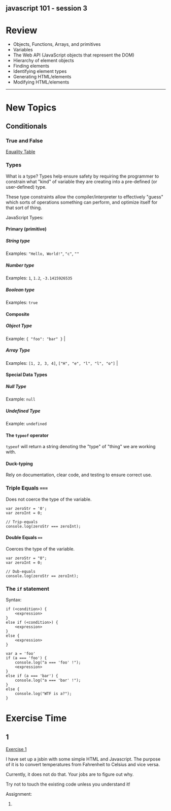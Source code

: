 javascript 101 - session 3
----

# Review

- Objects, Functions, Arrays, and primitives
- Variables
- The Web API (JavaScript objects that represent the DOM)
- Hierarchy of element objects
- Finding elements
- Identifying element types
- Generating HTML/elements
- Modifying HTML/elements

---

# New Topics

## Conditionals

### True and False

[Equality Table](http://dorey.github.io/JavaScript-Equality-Table/)

### Types

What is a type?
Types help ensure safety by requiring the programmer to constrain what "kind"
of variable they are creating into a pre-defined (or user-defined) type.

These type constraints allow the compiler/interpreter to effectively "guess"
which sorts of operations something can perform, and optimize itself for
that sort of thing.

JavaScript Types:

#### Primary (primitive)

##### String type

Examples: `"Hello, World!"`, `"c"`, `""`

##### Number type

Examples: `1`, `1.2`, `-3.1415926535`

##### Boolean type

Examples: `true`

#### Composite

##### Object Type

Example: `{ "foo": "bar" }` |

##### Array Type

Examples: `[1, 2, 3, 4]`, `["H", "e", "l", "l", "o"]` |

#### Special Data Types

##### Null Type

Example: `null`

##### Undefined Type

Example: `undefined`

#### The `typeof` operator

`typeof` will return a string denoting the "type" of "thing" we are working
with.

#### Duck-typing

Rely on documentation, clear code, and testing to ensure correct use.

### Triple Equals `===`

Does not coerce the type of the variable.

```
var zeroStr = '0';
var zeroInt = 0;

// Trip-equals
console.log(zeroStr === zeroInt);
```

#### Double Equals `==`

Coerces the type of the variable.

```
var zeroStr = "0";
var zeroInt = 0;

// Dub-equals
console.log(zeroStr == zeroInt);
```

### The `if` statement

Syntax:

```
if (<condition>) {
    <expression>
}
else if (<condition>) {
    <expression>
}
else {
    <expression>
}
```

```
var a = 'foo'
if (a === 'foo') {
    console.log("a === 'foo' !");
    <expression>
}
else if (a === 'bar') {
    console.log("a === 'bar' !");
}
else {
    console.log("WTF is a?");
}
```

# Exercise Time

## 1
[Exercise 1](http://jsbin.com/sagow/6/edit)

I have set up a jsbin with some simple HTML and Javascript. The purpose
of it is to convert temperatures from Fahrenheit to Celsius and vice versa.

Currently, it does not do that. Your jobs are to figure out why.

Try not to touch the existing code unless you understand it!

Assignment:

1.
